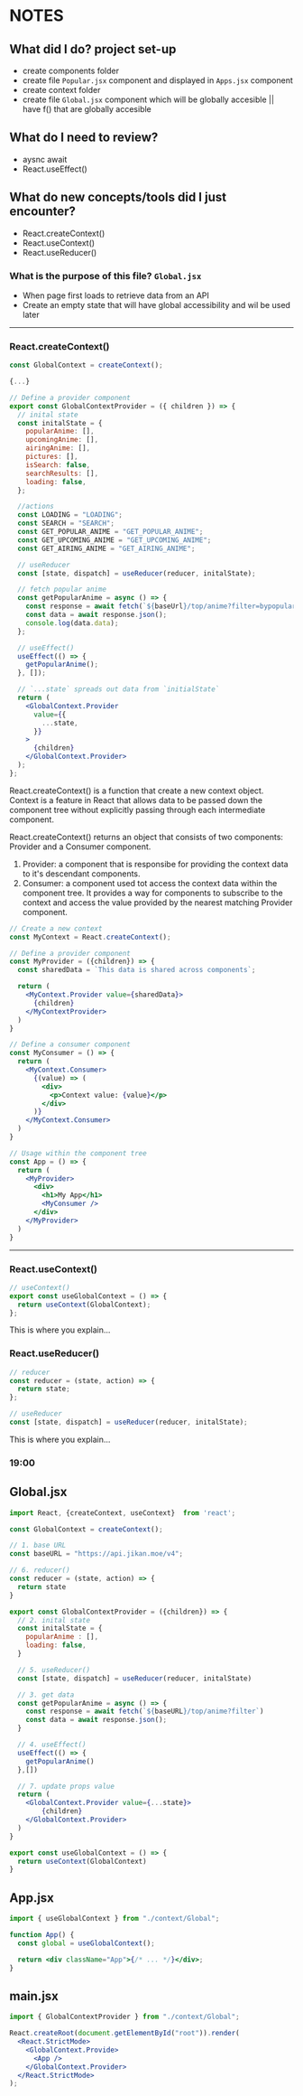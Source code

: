 # NOTES

## What did I do? project set-up

- create components folder
- create file `Popular.jsx` component and displayed in `Apps.jsx` component
- create context folder
- create file `Global.jsx` component which will be globally accesible || have f() that are globally accesible

## What do I need to review?

- aysnc await
- React.useEffect()

## What do new concepts/tools did I just encounter?

- React.createContext()
- React.useContext()
- React.useReducer()

### What is the purpose of this file? `Global.jsx`

- When page first loads to retrieve data from an API
- Create an empty state that will have global accessibility and wil be used later

---

### React.createContext()

```jsx
const GlobalContext = createContext();

{...}

// Define a provider component
export const GlobalContextProvider = ({ children }) => {
  // inital state
  const initalState = {
    popularAnime: [],
    upcomingAnime: [],
    airingAnime: [],
    pictures: [],
    isSearch: false,
    searchResults: [],
    loading: false,
  };

  //actions
  const LOADING = "LOADING";
  const SEARCH = "SEARCH";
  const GET_POPULAR_ANIME = "GET_POPULAR_ANIME";
  const GET_UPCOMING_ANIME = "GET_UPCOMING_ANIME";
  const GET_AIRING_ANIME = "GET_AIRING_ANIME";

  // useReducer
  const [state, dispatch] = useReducer(reducer, initalState);

  // fetch popular anime
  const getPopularAnime = async () => {
    const response = await fetch(`${baseUrl}/top/anime?filter=bypopularity`);
    const data = await response.json();
    console.log(data.data);
  };

  // useEffect()
  useEffect(() => {
    getPopularAnime();
  }, []);

  // `...state` spreads out data from `initialState`
  return (
    <GlobalContext.Provider
      value={{
        ...state,
      }}
    >
      {children}
    </GlobalContext.Provider>
  );
};
```

React.createContext() is a function that create a new context object. Context is a feature in React that allows data to be passed down the component tree without explicitly passing through each intermediate component.

React.createContext() returns an object that consists of two components: Provider and a Consumer component.

1. Provider: a component that is responsibe for providing the context data to it's descendant components.
2. Consumer: a component used tot access the context data within the component tree. It provides a way for components to subscribe to the context and access the value provided by the nearest matching Provider component.

```jsx
// Create a new context
const MyContext = React.createContext();

// Define a provider component
const MyProvider = ({children}) => {
  const sharedData = `This data is shared across components`;

  return (
    <MyContext.Provider value={sharedData}>
      {children}
    </MyContextProvider>
  )
}

// Define a consumer component
const MyConsumer = () => {
  return (
    <MyContext.Consumer>
      {(value) => (
        <div>
          <p>Context value: {value}</p>
        </div>
      )}
    </MyContext.Consumer>
  )
}

// Usage within the component tree
const App = () => {
  return (
    <MyProvider>
      <div>
        <h1>My App</h1>
        <MyConsumer />
      </div>
    </MyProvider>
  )
}

```

---

### React.useContext()

```jsx
// useContext()
export const useGlobalContext = () => {
  return useContext(GlobalContext);
};
```

This is where you explain...

### React.useReducer()

```jsx
// reducer
const reducer = (state, action) => {
  return state;
};

// useReducer
const [state, dispatch] = useReducer(reducer, initalState);
```

This is where you explain...

### 19:00

## Global.jsx

```jsx
import React, {createContext, useContext}  from 'react';

const GlobalContext = createContext();

// 1. base URL
const baseURL = "https://api.jikan.moe/v4";

// 6. reducer()
const reducer = (state, action) => {
  return state
}

export const GlobalContextProvider = ({children}) => {
  // 2. inital state
  const initalState = {
    popularAnime : [],
    loading: false,
  }

  // 5. useReducer()
  const [state, dispatch] = useReducer(reducer, initalState)

  // 3. get data
  const getPopularAnime = async () => {
    const response = await fetch(`${baseURL}/top/anime?filter`)
    const data = await response.json();
  }

  // 4. useEffect()
  useEffect(() => {
    getPopularAnime()
  },[])

  // 7. update props value
  return (
    <GlobalContext.Provider value={...state}>
        {children}
    </GlobalContext.Provider>
  )
}

export const useGlobalContext = () => {
  return useContext(GlobalContext)
}
```

## App.jsx

```jsx
import { useGlobalContext } from "./context/Global";

function App() {
  const global = useGlobalContext();

  return <div className="App">{/* ... */}</div>;
}
```

## main.jsx

```jsx
import { GlobalContextProvider } from "./context/Global";

React.createRoot(document.getElementById("root")).render(
  <React.StrictMode>
    <GlobalContext.Provide>
      <App />
    </GlobalContext.Provider>
  </React.StrictMode>
);
```

